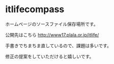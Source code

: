 # itlifecompass

ホームページのソースファイル保存場所です。

公開先はこちら
http://www17.plala.or.jp/itlife/

手書きでちまちま直しているので、課題は多いです。

修正の提案をしていただけると嬉しいです。

